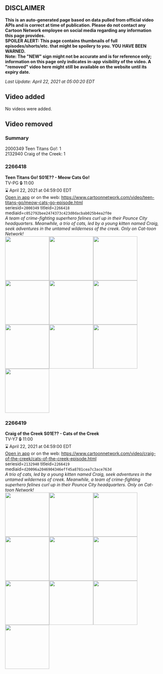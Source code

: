 ## DISCLAIMER
**This is an auto-generated page based on data pulled from official video APIs and is correct at time of publication. Please do not contact any Cartoon Network employee on social media regarding any information this page provides.**  
**SPOILER ALERT: This page contains thumbnails of full episodes/shorts/etc. that might be spoilery to you. YOU HAVE BEEN WARNED.**  
**Note: The "NEW" sign might not be accurate and is for reference only; information on this page only indicates in-app visibility of the video. A "removed" video here might still be available on the website until its expiry date.**  

_Last Update: April 22, 2021 at 05:00:20 EDT_
## Video added
No videos were added.  
## Video removed
### Summary
2000349 Teen Titans Go!: 1  
2132940 Craig of the Creek: 1  
### 2266418
**Teen Titans Go! S01E?? - Meow Cats Go!**  
TV-PG 🔒 11:00  
⌛ April 22, 2021 at 04:59:00 EDT  
[Open in app](https://cnvideo.sercomkc.org/redirector.html?type=cnapp&seriesid=2000349&titleid=2266418&mediaid=c052792bee2474373c423d0dacbab025b4ea2f0e) or on the web: https://www.cartoonnetwork.com/video/teen-titans-go/meow-cats-go-episode.html  
seriesid=`2000349` titleid=`2266418` mediaid=`c052792bee2474373c423d0dacbab025b4ea2f0e`  
_A team of crime-fighting superhero felines curl up in their Pounce City headquarters. Meanwhile, a trio of cats, led by a young kitten named Craig, seek adventures in the untamed wilderness of the creek. Only on Cat-toon Network!_  
<a href="https://s3.amazonaws.com/cartoonorchestrator/2266418_001_1280x720.jpg"><img src="https://s3.amazonaws.com/cartoonorchestrator/2266418_001_640x360.jpg" height="144px" /></a><a href="https://s3.amazonaws.com/cartoonorchestrator/2266418_002_1280x720.jpg"><img src="https://s3.amazonaws.com/cartoonorchestrator/2266418_002_640x360.jpg" height="144px" /></a><a href="https://s3.amazonaws.com/cartoonorchestrator/2266418_003_1280x720.jpg"><img src="https://s3.amazonaws.com/cartoonorchestrator/2266418_003_640x360.jpg" height="144px" /></a><a href="https://s3.amazonaws.com/cartoonorchestrator/2266418_004_1280x720.jpg"><img src="https://s3.amazonaws.com/cartoonorchestrator/2266418_004_640x360.jpg" height="144px" /></a><a href="https://s3.amazonaws.com/cartoonorchestrator/2266418_005_1280x720.jpg"><img src="https://s3.amazonaws.com/cartoonorchestrator/2266418_005_640x360.jpg" height="144px" /></a><a href="https://s3.amazonaws.com/cartoonorchestrator/2266418_006_1280x720.jpg"><img src="https://s3.amazonaws.com/cartoonorchestrator/2266418_006_640x360.jpg" height="144px" /></a><a href="https://s3.amazonaws.com/cartoonorchestrator/2266418_007_1280x720.jpg"><img src="https://s3.amazonaws.com/cartoonorchestrator/2266418_007_640x360.jpg" height="144px" /></a><a href="https://s3.amazonaws.com/cartoonorchestrator/2266418_008_1280x720.jpg"><img src="https://s3.amazonaws.com/cartoonorchestrator/2266418_008_640x360.jpg" height="144px" /></a><a href="https://s3.amazonaws.com/cartoonorchestrator/2266418_009_1280x720.jpg"><img src="https://s3.amazonaws.com/cartoonorchestrator/2266418_009_640x360.jpg" height="144px" /></a><a href="https://s3.amazonaws.com/cartoonorchestrator/2266418_010_1280x720.jpg"><img src="https://s3.amazonaws.com/cartoonorchestrator/2266418_010_640x360.jpg" height="144px" /></a>
### 2266419
**Craig of the Creek S01E?? - Cats of the Creek**  
TV-Y7 🔒 11:00  
⌛ April 22, 2021 at 04:59:00 EDT  
[Open in app](https://cnvideo.sercomkc.org/redirector.html?type=cnapp&seriesid=2132940&titleid=2266419&mediaid=d20096a2046904346eff45a8781cea7c3ace763d) or on the web: https://www.cartoonnetwork.com/video/craig-of-the-creek/cats-of-the-creek-episode.html  
seriesid=`2132940` titleid=`2266419` mediaid=`d20096a2046904346eff45a8781cea7c3ace763d`  
_A trio of cats, led by a young kitten named Craig, seek adventures in the untamed wilderness of creek. Meanwhile, a team of crime-fighting superhero felines curl up in their Pounce City headquarters. Only on Cat-toon Network!_  
<a href="https://s3.amazonaws.com/cartoonorchestrator/2266419_001_1280x720.jpg"><img src="https://s3.amazonaws.com/cartoonorchestrator/2266419_001_640x360.jpg" height="144px" /></a><a href="https://s3.amazonaws.com/cartoonorchestrator/2266419_002_1280x720.jpg"><img src="https://s3.amazonaws.com/cartoonorchestrator/2266419_002_640x360.jpg" height="144px" /></a><a href="https://s3.amazonaws.com/cartoonorchestrator/2266419_003_1280x720.jpg"><img src="https://s3.amazonaws.com/cartoonorchestrator/2266419_003_640x360.jpg" height="144px" /></a><a href="https://s3.amazonaws.com/cartoonorchestrator/2266419_004_1280x720.jpg"><img src="https://s3.amazonaws.com/cartoonorchestrator/2266419_004_640x360.jpg" height="144px" /></a><a href="https://s3.amazonaws.com/cartoonorchestrator/2266419_005_1280x720.jpg"><img src="https://s3.amazonaws.com/cartoonorchestrator/2266419_005_640x360.jpg" height="144px" /></a><a href="https://s3.amazonaws.com/cartoonorchestrator/2266419_006_1280x720.jpg"><img src="https://s3.amazonaws.com/cartoonorchestrator/2266419_006_640x360.jpg" height="144px" /></a><a href="https://s3.amazonaws.com/cartoonorchestrator/2266419_007_1280x720.jpg"><img src="https://s3.amazonaws.com/cartoonorchestrator/2266419_007_640x360.jpg" height="144px" /></a><a href="https://s3.amazonaws.com/cartoonorchestrator/2266419_008_1280x720.jpg"><img src="https://s3.amazonaws.com/cartoonorchestrator/2266419_008_640x360.jpg" height="144px" /></a><a href="https://s3.amazonaws.com/cartoonorchestrator/2266419_009_1280x720.jpg"><img src="https://s3.amazonaws.com/cartoonorchestrator/2266419_009_640x360.jpg" height="144px" /></a><a href="https://s3.amazonaws.com/cartoonorchestrator/2266419_010_1280x720.jpg"><img src="https://s3.amazonaws.com/cartoonorchestrator/2266419_010_640x360.jpg" height="144px" /></a>
